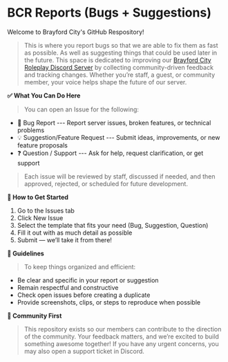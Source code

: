 # BCR Reports (Bugs + Suggestions)
Welcome to Brayford City's GitHub Respository! 
> This is where you report bugs so that we are able to fix them as fast as possible. As well as suggesting things that could be used later in the future. This space is dedicated to improving our [Brayford City Roleplay Discord Server](https://discord.gg/AJ3Ksxg3gS) by collecting community-driven feedback and tracking changes. Whether you’re staff, a guest, or community member, your voice helps shape the future of our server.

**✅ What You Can Do Here**
> You can open an Issue for the following:
- 🐛 Bug Report --- Report server issues, broken features, or technical problems
- 💡 Suggestion/Feature Request --- Submit ideas, improvements, or new feature proposals
- ❓ Question / Support --- Ask for help, request clarification, or get support
> Each issue will be reviewed by staff, discussed if needed, and then approved, rejected, or scheduled for future development.

**🧭 How to Get Started**
1) Go to the Issues tab
2) Click New Issue
3) Select the template that fits your need (Bug, Suggestion, Question)
4) Fill it out with as much detail as possible
5) Submit — we’ll take it from there!
   
**📌 Guidelines**
> To keep things organized and efficient:
- Be clear and specific in your report or suggestion
- Remain respectful and constructive
- Check open issues before creating a duplicate
- Provide screenshots, clips, or steps to reproduce when possible

**🤝 Community First**
> This repository exists so our members can contribute to the direction of the community. Your feedback matters, and we’re excited to build something awesome together!
> If you have any urgent concerns, you may also open a support ticket in Discord.
